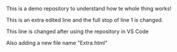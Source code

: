 This is a demo repository to understand how te whole thing works!

This is an extra edited line and the full stop of line 1 is changed.


This line is changed after using the repository in VS Code

Also adding a new file name "Extra.html"